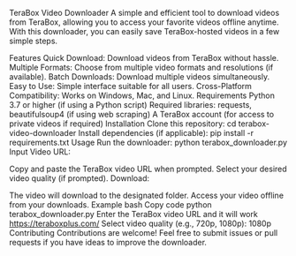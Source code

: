 TeraBox Video Downloader
A simple and efficient tool to download videos from TeraBox, allowing you to access your favorite videos offline anytime. With this downloader, you can easily save TeraBox-hosted videos in a few simple steps.

Features
Quick Download: Download videos from TeraBox without hassle.
Multiple Formats: Choose from multiple video formats and resolutions (if available).
Batch Downloads: Download multiple videos simultaneously.
Easy to Use: Simple interface suitable for all users.
Cross-Platform Compatibility: Works on Windows, Mac, and Linux.
Requirements
Python 3.7 or higher (if using a Python script)
Required libraries: requests, beautifulsoup4 (if using web scraping)
A TeraBox account (for access to private videos if required)
Installation
Clone this repository:
cd terabox-video-downloader
Install dependencies (if applicable):
pip install -r requirements.txt
Usage
Run the downloader:
python terabox_downloader.py
Input Video URL:

Copy and paste the TeraBox video URL when prompted.
Select your desired video quality (if prompted).
Download:

The video will download to the designated folder.
Access your video offline from your downloads.
Example
bash
Copy code
python terabox_downloader.py
Enter the TeraBox video URL and it will work  https://teraboxplus.com/
Select video quality (e.g., 720p, 1080p): 1080p
Contributing
Contributions are welcome! Feel free to submit issues or pull requests if you have ideas to improve the downloader.
